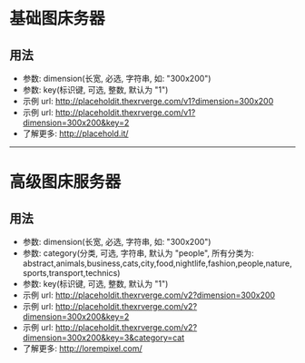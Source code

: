 # 基础图床务器

## 用法

* 参数: dimension(长宽, 必选, 字符串, 如: "300x200")
* 参数: key(标识键, 可选, 整数, 默认为 "1")
* 示例 url: http://placeholdit.thexrverge.com/v1?dimension=300x200
* 示例 url: http://placeholdit.thexrverge.com/v1?dimension=300x200&key=2
* 了解更多: http://placehold.it/

---

# 高级图床服务器

## 用法

* 参数: dimension(长宽, 必选, 字符串, 如: "300x200")
* 参数: category(分类, 可选, 字符串, 默认为 "people", 所有分类为: abstract,animals,business,cats,city,food,nightlife,fashion,people,nature,sports,transport,technics)
* 参数: key(标识键, 可选, 整数, 默认为 "1")
* 示例 url: http://placeholdit.thexrverge.com/v2?dimension=300x200
* 示例 url: http://placeholdit.thexrverge.com/v2?dimension=300x200&key=2
* 示例 url: http://placeholdit.thexrverge.com/v2?dimension=300x200&key=3&category=cat
* 了解更多: http://lorempixel.com/